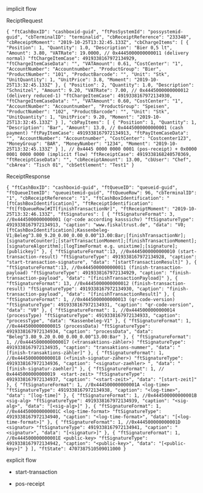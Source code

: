 

implicit flow

ReciptRequest

`
{
  "ftCashBoxID": "cashboxid-guid",
  "ftPosSystemId": "possystemid-guid",
  "cbTerminalID": "terminalid",
  "cbReceiptReference": "233348",
  "cbReceiptMoment": "2019-10-25T13:32:45.133Z",
  "cbChargeItems": [
    {
      "Position": 1,
      "Quantity": 1.0,
      "Description": "Bier 0,5 lt",
      "Amount": 3.80,
      "VATRate": 19.0000,
      // 0x4445000000000011 (delivery normal)
      "ftChargeItemCase": 4919338167972134929,
      "ftChargeItemCaseData": "",
      "VATAmount": 0.61,
      "CostCenter": "1",
      "AccountNumber": "Accountnumber",
      "ProductGroup": "Bier",
      "ProductNumber": "101",
      "ProductBarcode": "",
      "Unit": "Stk",
      "UnitQuantity": 1,
      "UnitPrice": 3.8,
      "Moment": "2019-10-25T13:32:45.133Z"
    },
    {
      "Position": 2,
      "Quantity": 1.0,
      "Description": "Schnitzel",
      "Amount": 9.20,
      "VATRate": 7.00,
      // 0x4445000000000012 (delivery reduced-1)
      "ftChargeItemCase": 4919338167972134930,
      "ftChargeItemCaseData": "",
      "VATAmount": 0.60,
      "CostCenter": "1",
      "AccountNumber": "Accountnumber",
      "ProductGroup": "Speisen",
      "ProductNumber": "102",
      "ProductBarcode": "",
      "Unit": "Stk",
      "UnitQuantity": 1,
      "UnitPrice": 9.20,
      "Moment": "2019-10-25T13:32:45.133Z"
    }
  ],
  "cbPayItems": [
    {
      "Position": 1,
      "Quantity": 1,
      "Description": "Bar",
      "Amount": 13.0,
      // 0x4445000000000001 (cash payment)
      "ftPayItemCase": 4919338167972134913,
      "ftPayItemCaseData": "",
      "AccountNumber": "Accountnumber",
      "CostCenter": "Costcenter123",
      "MoneyGroup": "BAR",
      "MoneyNumber": "1234",
      "Moment": "2019-10-25T13:32:45.133Z"
    }
  ],
  // 0x4445 0000 0000 0001 (pos-receipt) + 0x0000 0001 0000 0000 (implicit flow)
  "ftReceiptCase": 4919338168240570369,
  "ftReceiptCaseData": "",
  "cbReceiptAmount": 13.00,
  "cbUser": "Chef",
  "cbArea": "Tisch 01",
  "cbSettlement": "Test1"
}
`


ReceiptResponse

`
{
    "ftCashBoxID": "cashboxid-guid",
    "ftQueueID": "queueid-guid",
    "ftQueueItemID": "queueitemid-guid",
    "ftQueueRow": 96,
    "cbTerminalID": "1",
    "cbReceiptReference": "1",
    "ftCashBoxIdentification": "[ftCashBoxIdentification]",
    "ftReceiptIdentification": "ft[ftQueueRow]#IT[finishTransactionNr]",
    "ftReceiptMoment": "2019-10-25T13:32:46.133Z",
    "ftSignatures": [
        {
            "ftSignatureFormat": 3,
            //0x4445000000000001 (qr-code according kasssichv)
            "ftSignatureType": 4919338167972134913,
            "caption": "www.fiskaltrust.de",
            "data": "V0;[ftCashBoxIdentification];Kassenbeleg-V1;Beleg^3.80_9.20_0.00_0.00_0.00^13.00:Bar;[finishTransactionNr];[signatureCounter];[startTransactionMoment];[finishTransactionMoment];[signatureAlgorithm];[logTimeFormat e.g. unixtime];[signature];[publickey]"
        },
        {
            "ftSignatureFormat":13,
            //0x4445000000000010 (start-transaction-result)
            "ftSignatureType": 4919338167972134928,
            "caption": "start-transaction-signature",
            "data": "[startTransactionResult]"
        },
        {
            "ftSignatureFormat":13,
            //0x4445000000000011 (finish-transaction-payload)
            "ftSignatureType": 4919338167972134929,
            "caption": "finish-transaction-payload",
            "data": "[finishTransactionPayload]"
        },
        {
            "ftSignatureFormat": 13,
            //0x4445000000000012 (finish-transaction-result)
            "ftSignatureType": 4919338167972134930,
            "caption": "finish-transaction-payload",
            "data": "[finishTransactionResult]"
        },
        {
            "ftSignatureFormat": 1,
            //0x4445000000000013 (qr-code-version)
            "ftSignatureType": 4919338167972134931,
            "caption": "qr-code-version",
            "data": "V0"
        },
        {
            "ftSignatureFormat": 1,
            //0x4445000000000014 (processType)
            "ftSignatureType": 4919338167972134933,
            "caption": "processType",
            "data": "Kassenbeleg-V1"
        },
        {
            "ftSignatureFormat": 1,
            //0x4445000000000015 (processData)
            "ftSignatureType": 4919338167972134934,
            "caption": "processData",
            "data": "Beleg^3.80_9.20_0.00_0.00_0.00^13.00:Bar"
        },
        {
            "ftSignatureFormat": 1,
            //0x4445000000000017 (<transaktions-zähler>)
            "ftSignatureType": 4919338167972134935,
            "caption": "transaktions-nummer",
            "data": "[finish-transaktions-zähler]"
        },
        {
            "ftSignatureFormat": 1,
            //0x4445000000000018 (<finish-signatur-zäher>)
            "ftSignatureType": 4919338167972134936,
            "caption": "<signatur-zaehler> ",
            "data": "[finish-signatur-zaehler]"
        },
        {
            "ftSignatureFormat": 1,
            // 0x4445000000000019  <start-zeit>
            "ftSignatureType": 4919338167972134937,
            "caption": "<start-zeit>",
            "data": "[start-zeit]"
        },
        {
            "ftSignatureFormat": 1,
            //0x444500000000001A <log-time>
            "ftSignatureType": 4919338167972134938,
            "caption": "<log-time>",
            "data": "[log-time]"
        },
        {
            "ftSignatureFormat": 1,
            //0x444500000000001B <sig-alg>
            "ftSignatureType": 4919338167972134939,
            "caption": "<sig-alg>",
            "data": "[<sig-alg>]"
        },
        {
            "ftSignatureFormat": 1,
            //0x444500000000001C <log-time-format>
            "ftSignatureType": 4919338167972134940,
            "caption": "<log-time-format>",
            "data": "[<log-time-format>]"
        },
        {
            "ftSignatureFormat": 1,
            //0x444500000000001D <signatur>
            "ftSignatureType": 4919338167972134941,
            "caption": "<signatur>",
            "data": "[<signatur>]"
        },
        {
            "ftSignatureFormat": 1,
            //0x444500000000001E <public-key>
            "ftSignatureType": 4919338167972134942,
            "caption": "<public-key>",
            "data": "[<public-key>]"
        }
    ],
    "ftState": 4707387510509011000
}
`








explicit flow

- start-transaction




- pos-receipt


